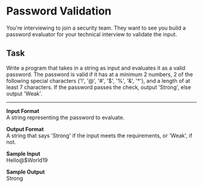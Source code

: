 # Password Validation

You're interviewing to join a security team. They want to see you build a password evaluator for your technical interview to validate the input.

## Task
Write a program that takes in a string as input and evaluates it as a valid password. The password is valid if it has at a minimum 2 numbers, 2 of the following special characters ('!', '@', '#', '$', '%', '&', '*'), and a length of at least 7 characters.
If the password passes the check, output 'Strong', else output 'Weak'.

---

**Input Format**  
A string representing the password to evaluate.

**Output Format**  
A string that says 'Strong' if the input meets the requirements, or 'Weak', if not.

**Sample Input**  
Hello@$World19

**Sample Output**  
Strong
